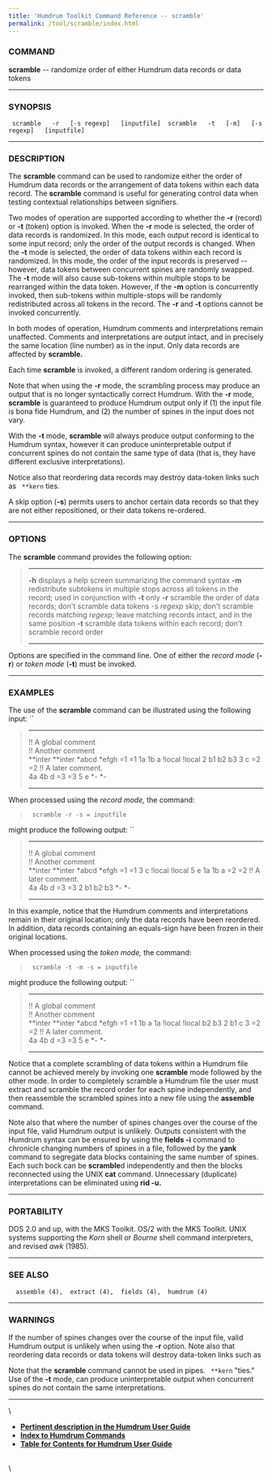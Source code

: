 ```yaml
---
title: 'Humdrum Toolkit Command Reference -- scramble'
permalink: /tool/scramble/index.html
---
```


### COMMAND

**scramble** -- randomize order of either Humdrum data records or data
tokens

------------------------------------------------------------------------

### SYNOPSIS

` scramble   -r   [-s regexp]   [inputfile]  scramble   -t   [-m]   [-s regexp]   [inputfile]`

------------------------------------------------------------------------

### DESCRIPTION

The **scramble** command can be used to randomize either the order of
Humdrum data records or the arrangement of data tokens within each data
record. The **scramble** command is useful for generating control data
when testing contextual relationships between signifiers.

Two modes of operation are supported according to whether the **-r**
(record) or **-t** (token) option is invoked. When the **-r** mode is
selected, the order of data records is randomized. In this mode, each
output record is identical to some input record; only the order of the
output records is changed. When the **-t** mode is selected, the order
of data tokens within each record is randomized. In this mode, the order
of the input records is preserved \-- however, data tokens between
concurrent spines are randomly swapped. The **-t** mode will also cause
sub-tokens within multiple stops to be rearranged within the data token.
However, if the **-m** option is concurrently invoked, then sub-tokens
within multiple-stops will be randomly redistributed across all tokens
in the record. The **-r** and **-t** options cannot be invoked
concurrently.

In both modes of operation, Humdrum comments and interpretations remain
unaffected. Comments and interpretations are output intact, and in
precisely the same location (line number) as in the input. Only data
records are affected by **scramble.**

Each time **scramble** is invoked, a different random ordering is
generated.

Note that when using the **-r** mode, the scrambling process may produce
an output that is no longer syntactically correct Humdrum. With the
**-r** mode, **scramble** is guaranteed to produce Humdrum output only
if (1) the input file is bona fide Humdrum, and (2) the number of spines
in the input does not vary.

With the **-t** mode, **scramble** will always produce output conforming
to the Humdrum syntax, however it can produce uninterpretable output if
concurrent spines do not contain the same type of data (that is, they
have different exclusive interpretations).

Notice also that reordering data records may destroy data-token links
such as ` **kern` ties.

A skip option (**-s**) permits users to anchor certain data records so
that they are not either repositioned, or their data tokens re-ordered.

------------------------------------------------------------------------

### OPTIONS

The **scramble** command provides the following option:

>   ------------- -----------------------------------------------------------------------
>   **-h**        displays a help screen summarizing the command syntax
>   **-m**        redistribute subtokens in multiple stops across all tokens in the
>                 record; used in conjunction with **-t** only
>   **-r**        scramble the order of data records; don\'t scramble data tokens
>   -s *regexp*   skip; don\'t scramble records matching *regexp*;
>                 leave matching records intact, and in the same position
>   **-t**        scramble data tokens within each record; don\'t scramble record order
>   ------------- -----------------------------------------------------------------------
>
Options are specified in the command line. One of either the *record
mode* (**-r**) or *token mode* (**-t**) must be invoked.

------------------------------------------------------------------------

### EXAMPLES

The use of the **scramble** command can be illustrated using the
following input: ``

>   --------------------- -----------
>   !! A global comment   
>   !! Another comment    
>   \*\*inter             \*\*inter
>   \*abcd                \*efgh
>   =1                    =1
>   1a 1b                 a
>   !local                !local
>   2                     b1 b2 b3
>   3                     c
>   =2                    =2
>   !! A later comment.   
>   4a 4b                 d
>   =3                    =3
>   5                     e
>   \*-                   \*-
>   --------------------- -----------
>
When processed using the *record mode,* the command:

> ` scramble -r -s = inputfile`

might produce the following output: ``

>   --------------------- -----------
>   !! A global comment   
>   !! Another comment    
>   \*\*inter             \*\*inter
>   \*abcd                \*efgh
>   =1                    =1
>   3                     c
>   !local                !local
>   5                     e
>   1a 1b                 a
>   =2                    =2
>   !! A later comment.   
>   4a 4b                 d
>   =3                    =3
>   2                     b1 b2 b3
>   \*-                   \*-
>   --------------------- -----------
>
In this example, notice that the Humdrum comments and interpretations
remain in their original location; only the data records have been
reordered. In addition, data records containing an equals-sign have been
frozen in their original locations.

When processed using the *token mode,* the command:

> ` scramble -t -m -s = inputfile`

might produce the following output: ``

>   --------------------- -----------
>   !! A global comment   
>   !! Another comment    
>   \*\*inter             \*\*inter
>   \*abcd                \*efgh
>   =1                    =1
>   1b                    a 1a
>   !local                !local
>   b2                    b3 2 b1
>   c                     3
>   =2                    =2
>   !! A later comment.   
>   4a 4b                 d
>   =3                    =3
>   5                     e
>   \*-                   \*-
>   --------------------- -----------
>
Notice that a complete scrambling of data tokens within a Humdrum file
cannot be achieved merely by invoking one **scramble** mode followed by
the other mode. In order to completely scramble a Humdrum file the user
must extract and scramble the record order for each spine independently,
and then reassemble the scrambled spines into a new file using the
**assemble** command.

Note also that where the number of spines changes over the course of the
input file, valid Humdrum output is unlikely. Outputs consistent with
the Humdrum syntax can be ensured by using the **fields -i** command to
chronicle changing numbers of spines in a file, followed by the **yank**
command to segregate data blocks containing the same number of spines.
Each such bock can be **scramble**d independently and then the blocks
reconnected using the UNIX **cat** command. Unnecessary (duplicate)
interpretations can be eliminated using **rid -u.**

------------------------------------------------------------------------

### PORTABILITY

DOS 2.0 and up, with the MKS Toolkit. OS/2 with the MKS Toolkit. UNIX
systems supporting the *Korn* shell or *Bourne* shell command
interpreters, and revised *awk* (1985).

------------------------------------------------------------------------

### SEE ALSO

`  assemble (4),  extract (4),  fields (4),  humdrum (4)`

------------------------------------------------------------------------

### WARNINGS

If the number of spines changes over the course of the input file, valid
Humdrum output is unlikely when using the **-r** option. Note also that
reordering data records or data tokens will destroy data-token links
such as

Note that the **scramble** command cannot be used in pipes. ` **kern`
\"ties.\" Use of the **-t** mode, can produce uninterpretable output
when concurrent spines do not contain the same interpretations.

------------------------------------------------------------------------

\

-   [**Pertinent description in the Humdrum User
    Guide**](../guide38.html#Using_the_scramble_Command)
-   [**Index to Humdrum Commands**](../commands.toc.html)
-   [**Table for Contents for Humdrum User Guide**](../guide.toc.html)

\
\
